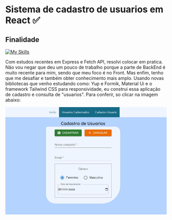 <h1>Sistema de cadastro de usuarios em React ✅ 
<h2>Finalidade</h2>

[![My Skills](https://skillicons.dev/icons?i=react)](https://skillicons.dev)

Com estudos recentes em Express e Fetch API, resolvi colocar em pratica. Não vou negar que deu um pouco de trabalho porque a parte de BackEnd é muito recente para mim, sendo que meu foco é no Front. Mas enfim, tenho que me desafiar e também obter conhecimento mais amplo. Usando novas bibliotecas que venho estudando como: Yup e Formik, Material Ui e o framework Tailwind CSS para responsividade, eu construi essa aplicação de cadastro e consulta de "usuarios". Para conferir, so clicar na imagem abaixo: 

<p><a href="https://sistema-de-cadastro-jade.vercel.app/"><img src="src/img/cadastro.JPG"></a></p>
